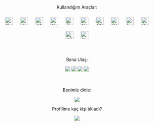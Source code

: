 <!--
# Tantoony.
## Merhabalar efendim, benim adım Tantoony, aka. tantuni.
###### İmzam: Calm Down.

Şuan için sadece Discord isimli platformda bot geliştiriyorum. Kendimi phyton, css ve php üzerinde geliştirmek istiyorum.
Javascript dilini biliyorum ve Nodejs kullanıyorum.

Eğer herhangi bir arzunuz varsa çekinmeden bana yazabilirsiniz :)

**Tantoony/Tantoony** is a ✨ _special_ ✨ repository because its `README.md` (this file) appears on your GitHub profile.

Here are some ideas to get you started:

- 🔭 I’m currently working on ...
- 🌱 I’m currently learning ...
- 👯 I’m looking to collaborate on ...
- 🤔 I’m looking for help with ...
- 💬 Ask me about ...
- 📫 How to reach me: ...
- 😄 Pronouns: ...
- ⚡ Fun fact: ...
-->
<!DOCTYPE html>
<html>
<div align="center">
<p>Kullandığım Araçlar:</p>
<img style="margin: 10px" src="https://profilinator.rishav.dev/skills-assets/nodejs-original-wordmark.svg" alt="Node.js" height="25" />  
<img style="margin: 10px" src="https://profilinator.rishav.dev/skills-assets/javascript-original.svg" alt="JavaScript" height="25" />  
<img style="margin: 10px" src="https://profilinator.rishav.dev/skills-assets/mongodb-original-wordmark.svg" alt="MongoDB" height="25" />  
<img style="margin: 10px" src="https://profilinator.rishav.dev/skills-assets/nestjs.svg" alt="NestJS" height="25" />  
<img style="margin: 10px" src="https://profilinator.rishav.dev/skills-assets/typescript-original.svg" alt="TypeScript" height="25" />  
<img style="margin: 10px" src="https://profilinator.rishav.dev/skills-assets/nginx-original.svg" alt="Nginx" height="25" />  
<img style="margin: 10px" src="https://profilinator.rishav.dev/skills-assets/css3-original-wordmark.svg" alt="CSS3" height="25" />  
<img style="margin: 10px" src="https://profilinator.rishav.dev/skills-assets/git-scm-icon.svg" alt="Git" height="25" />  
<img style="margin: 10px" src="https://profilinator.rishav.dev/skills-assets/linux-original.svg" alt="Linux" height="25" />  
<img style="margin: 10px" src="https://profilinator.rishav.dev/skills-assets/logo-title.svg" alt="Chart.js" height="25" />  
<img style="margin: 10px" src="https://profilinator.rishav.dev/skills-assets/html5-original-wordmark.svg" alt="HTML5" height="25" />  
<img style="margin: 10px" src="https://profilinator.rishav.dev/skills-assets/vuejs-original-wordmark.svg" alt="Vue.js" height="25" />
<br/><br/><br/>
</div> 
<div align="center">
<p>Bana Ulaş:</p>
<a href="https://twitter.com/Tantoony_" target="_blank"><img src="https://img.shields.io/badge/twitter-%231DA1F2.svg?&style=for-the-badge&logo=twitter&logoColor=white"/></a>
<a href="https://discord.com/users/479293073549950997" target="_blank"><img src="https://img.shields.io/badge/discord-r89DA.svg?&color=7289da&style=for-the-badge&logo=discord&logoColor=white"/></a>
<a href="https://www.instagram.com/_tantoony/" target="_blank"><img src="https://img.shields.io/badge/instagram-%23E4405F.svg?&style=for-the-badge&logo=instagram&logoColor=white"/></a>
<a href="https://www.youtube.com/channel/UC90OJd6d7MrW2ipW0GWy1jg/featured" target="_blank"><img src="https://img.shields.io/badge/youtube-r89DA.svg?&color=ff0000&style=for-the-badge&logo=youtube&logoColor=white"/></a>
<br/><br/><br/>
</div>
</div>
<div align="center">
<p>Benimle dinle:</p>
</div>
<div align="center" style="background-image: url(https://img.freepik.com/free-photo/hand-painted-watercolor-background-with-sky-clouds-shape_24972-1095.jpg?size=626&ext=jpg);">
  <img src="https://spotify-github-profile.vercel.app/api/view?uid=bsa431plyu8hiphpc0ggbsa25&cover_image=false&theme=natemoo-re" />
<br/>  
</div>
<div align="center">
<p>Profilime kaç kişi tıkladı?</p>
<img src="https://profile-counter.glitch.me/{Tantoony}/count.svg" /> 
<br/> 
</html>
